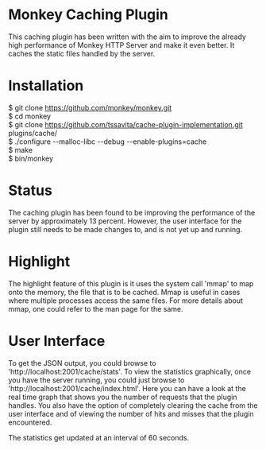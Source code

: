 Monkey Caching Plugin
=====================

This caching plugin has been written with the aim to improve the already high performance of Monkey HTTP Server and make it even better. It caches the static files handled by the server.  

Installation
============

$ git clone https://github.com/monkey/monkey.git  
$ cd monkey  
$ git clone https://github.com/tssavita/cache-plugin-implementation.git plugins/cache/  
$ ./configure --malloc-libc --debug --enable-plugins=cache  
$ make  
$ bin/monkey

Status
======

The caching plugin has been found to be improving the performance of the server by approximately 13 percent. However, the user interface for the plugin still needs to be made changes to, and is not yet up and running. 

Highlight
=========

The highlight feature of this plugin is it uses the system call 'mmap' to map onto the memory, the file that is to be cached. Mmap is useful in cases where multiple processes access the same files. For more details about mmap, one could refer to the man page for the same.

User Interface
==============

To get the JSON output, you could browse to 'http://localhost:2001/cache/stats'. To view the statistics graphically, once you have the server running, you could just browse to 'http://localhost:2001/cache/index.html'. Here you can have a look at the real time graph that shows you the number of requests that the plugin handles. You also have the option of completely clearing the cache from the user interface and of viewing the number of hits and misses that the plugin encountered.

The statistics get updated at an interval of 60 seconds.
